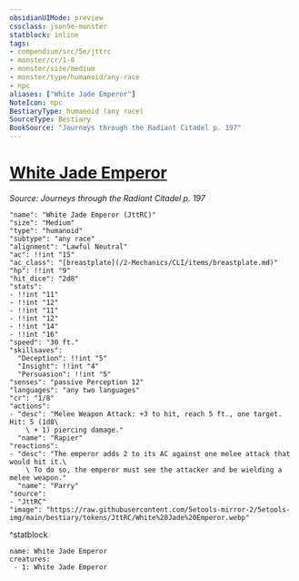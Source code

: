 ```yaml
---
obsidianUIMode: preview
cssclass: json5e-monster
statblock: inline
tags:
- compendium/src/5e/jttrc
- monster/cr/1-8
- monster/size/medium
- monster/type/humanoid/any-race
- npc
aliases: ["White Jade Emperor"]
NoteIcon: npc
BestiaryType: humanoid (any race)
SourceType: Bestiary
BookSource: "Journeys through the Radiant Citadel p. 197"
---
```

# [White Jade Emperor](2-Mechanics/CLI/bestiary/npc/white-jade-emperor-jttrc.md)
*Source: Journeys through the Radiant Citadel p. 197*  

```statblock
"name": "White Jade Emperor (JttRC)"
"size": "Medium"
"type": "humanoid"
"subtype": "any race"
"alignment": "Lawful Neutral"
"ac": !!int "15"
"ac_class": "[breastplate](/2-Mechanics/CLI/items/breastplate.md)"
"hp": !!int "9"
"hit_dice": "2d8"
"stats":
- !!int "11"
- !!int "12"
- !!int "11"
- !!int "12"
- !!int "14"
- !!int "16"
"speed": "30 ft."
"skillsaves":
  "Deception": !!int "5"
  "Insight": !!int "4"
  "Persuasion": !!int "5"
"senses": "passive Perception 12"
"languages": "any two languages"
"cr": "1/8"
"actions":
- "desc": "Melee Weapon Attack: +3 to hit, reach 5 ft., one target. Hit: 5 (1d8\
    \ + 1) piercing damage."
  "name": "Rapier"
"reactions":
- "desc": "The emperor adds 2 to its AC against one melee attack that would hit it.\
    \ To do so, the emperor must see the attacker and be wielding a melee weapon."
  "name": "Parry"
"source":
- "JttRC"
"image": "https://raw.githubusercontent.com/5etools-mirror-2/5etools-img/main/bestiary/tokens/JttRC/White%20Jade%20Emperor.webp"
```
^statblock

```encounter-table
name: White Jade Emperor
creatures:
 - 1: White Jade Emperor
```